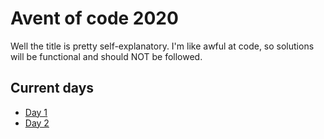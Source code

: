 # Avent of code 2020
Well the title is pretty self-explanatory. I'm like awful at code, so solutions will be functional and should NOT be followed.

## Current days
* [Day 1](day1/day1.ts)
* [Day 2](day2/day2.ts)